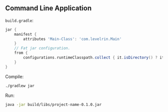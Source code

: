 ## Command Line Application

`build.gradle`:
```gradle
jar {
    manifest {
        attributes 'Main-Class': 'com.levelrin.Main'
    }
    // Fat jar configuration.
    from {
        configurations.runtimeClasspath.collect { it.isDirectory() ? it : zipTree(it) }
    }
}
```

Compile:
```sh
./gradlew jar
```

Run:
```sh
java -jar build/libs/project-name-0.1.0.jar
```
